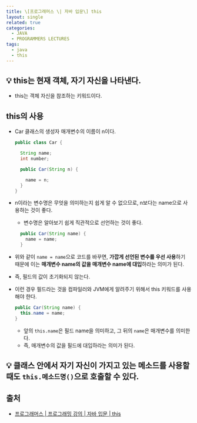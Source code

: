 ```yaml
---
title: \[프로그래머스 \| 자바 입문\] this
layout: single
related: true
categories:
  - JAVA
  - PROGRAMMERS LECTURES
tags:
  - java
  - this
---
```


## 💡 this는 현재 객체, 자기 자신을 나타낸다.
- this는 객체 자신을 참조하는 키워드이다.

## this의 사용
- Car 클래스의 생성자 매개변수의 이름이 n이다.

  ```java
  public class Car {

    String name;
    int number;

    public Car(String n) {

      name = n;
    }
  }
  ```

- n이라는 변수명은 무엇을 의미하는지 쉽게 알 수 없으므로, n보다는 name으로 사용하는 것이 좋다.
  - 변수명은 알아보기 쉽게 직관적으로 선언하는 것이 좋다.

  ```java
    public Car(String name) {
      name = name;
    }
  ```

- 위와 같이 `name = name`으로 코드를 바꾸면, **가깝게 선언된 변수를 우선 사용**하기 때문에 이는 **매개변수 name의 값을 매개변수 name에 대입**하라는 의미가 된다.
- 즉, 필드의 값이 초기화되지 않는다.
- 이런 경우 필드라는 것을 컴파일러와 JVM에게 알려주기 위해서 this 키워드를 사용해야 한다.

  ```java
  public Car(String name) {
    this.name = name;
  }
  ```
  
  - 앞의 `this.name`은 필드 name을 의미하고, 그 뒤의 `name`은 매개변수를 의미한다.
  - 즉, 매개변수의 값을 필드에 대입하라는 의미가 된다.

## 💡 클래스 안에서 자기 자신이 가지고 있는 메소드를 사용할 때도 `this.메소드명()`으로 호출할 수 있다.

## 출처
- [프로그래머스 \| 프로그래밍 강의 \| 자바 입문 \| this](https://programmers.co.kr/learn/courses/5/lessons/169)
